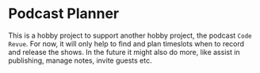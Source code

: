 # Podcast Planner

This is a hobby project to support another hobby project, the podcast `Code Revue`.
For now, it will only help to find and plan timeslots when to record and release the shows. In the future it might also do more, like assist in publishing, manage notes, invite guests etc.